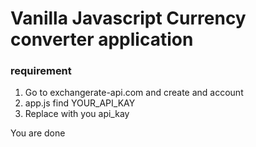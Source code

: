 # Vanilla Javascript Currency converter application

### requirement 

1. Go to exchangerate-api.com and create and account
2. app.js find YOUR_API_KAY
3. Replace with you api_kay

You are done

